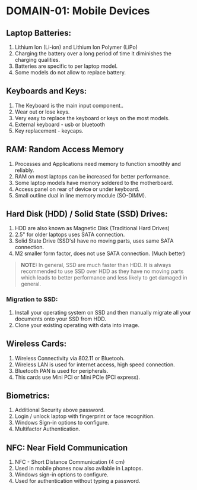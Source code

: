 # DOMAIN-01: Mobile Devices

## Laptop Batteries:

1. Lithium Ion (Li-ion) and Lithium Ion Polymer (LiPo)
1. Charging the battery over a long period of time it diminishes the charging qualities.
1. Batteries are specific to per laptop model.
1. Some models do not allow to replace battery.

## Keyboards and Keys:

1. The Keyboard is the main input component..
1. Wear out or lose keys.
1. Very easy to replace the keyboard or keys on the most models.
1. External keyboard - usb or bluetooth
1. Key replacement - keycaps.

## RAM: Random Access Memory

1. Processes and Applications need memory to function smoothly and reliably.
1. RAM on most laptops can be increased for better performance.
1. Some laptop models have memory soldered to the motherboard.
1. Access panel on rear of device or under keyboard.
1. Small outline dual in line memory module (SO-DIMM).

## Hard Disk (HDD) / Solid State (SSD) Drives:

1. HDD are also known as Magnetic Disk (Traditional Hard Drives)
1. 2.5" for older laptops uses SATA connection.
1. Solid State Drive (SSD's) have no moving parts, uses same SATA connection.
1. M2 smaller form factor, does not use SATA connection. (Much better)

> **NOTE:** In general, SSD are much faster than HDD. It is always recommended
> to use SSD over HDD as they have no moving parts which leads to better
> performance and less likely to get damaged in general.

### Migration to SSD:

1. Install your operating system on SSD and then manually migrate all your documents onto your SSD from HDD.
1. Clone your existing operating with data into image.

## Wireless Cards:

1. Wireless Connectivity via 802.11 or Bluetooh.
1. Wireless LAN is used for internet access, high speed connection.
1. Bluetooth PAN is used for peripherals.
1. This cards use Mini PCI or Mini PCIe (PCI express).

## Biometrics:

1. Additional Security above password.
1. Login / unlock laptop with fingerprint or face recognition.
1. Windows Sign-in options to configure.
1. Multifactor Authentication.

## NFC: Near Field Communication

1. NFC - Short Distance Communication (4 cm)
1. Used in mobile phones now also avilable in Laptops.
1. Windows sign-in options to configure.
1. Used for authentication without typing a password.

